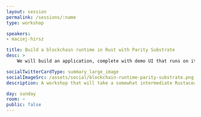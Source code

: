 ```yaml
---
layout: session
permalink: /sessions/:name
type: workshop

speakers:
- maciej-hirsz

title: Build a blockchain runtime in Rust with Parity Substrate
desc: >
    We will build an application, complete with demo UI that runs on its own blockchain. We will start by writing a runtime module for the Parity Substrate, compiling it to WASM and then swapping it using the Substrate client, then interacting with it from the UI. From there we will explore the options of building our own native client with the same module, making sure the two are compatible. This workshop will include a brief introduction to Substrate, and blockchain in general. No specific knowledge of crypto is strictly necessary, however somewhat intermediate familiarity with Rust might be.

socialTwitterCardType: summary_large_image
socialImageSrc: /assets/social/blockchain-runtime-parity-substrate.png
description: A workshop that will take a somewhat intermediate Rustacean audience from zero to having a UI blockchain application talking to Parity's Substrate client. No specific knowledge of crypto is strictly necessary.

day: sunday
room: ~
public: false
---
```

